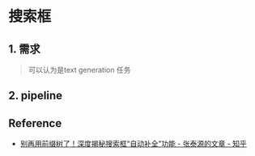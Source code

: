 # 搜索框

## 1. 需求
> 可以认为是text generation 任务


## 2. pipeline


## Reference

- [别再用前缀树了！深度揭秘搜索框“自动补全”功能 - 张泰源的文章 - 知乎](https://zhuanlan.zhihu.com/p/646509421)
